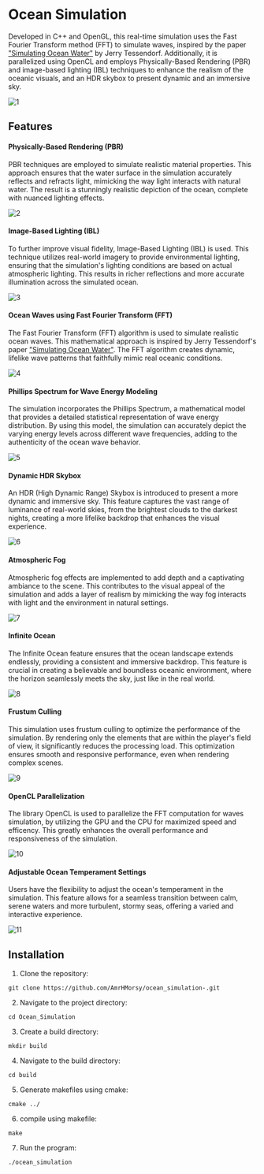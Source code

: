 # Ocean Simulation

Developed in C++ and OpenGL, this real-time simulation uses the Fast Fourier Transform method (FFT) to simulate waves, inspired by the paper ["Simulating Ocean Water"](https://people.computing.clemson.edu/~jtessen/reports/papers_files/coursenotes2004.pdf) by Jerry Tessendorf. Additionally, it is parallelized using OpenCL and employs Physically-Based Rendering (PBR) and image-based lighting (IBL) techniques to enhance the realism of the oceanic visuals, and an HDR skybox to present dynamic and an immersive sky. 

![1](https://github.com/AmrHMorsy/Ocean-Simulation/assets/56271967/a47891f4-edb6-4c00-9b00-da34b84d3c38)

## Features

#### Physically-Based Rendering (PBR)

PBR techniques are employed to simulate realistic material properties. This approach ensures that the water surface in the simulation accurately reflects and refracts light, mimicking the way light interacts with natural water. The result is a stunningly realistic depiction of the ocean, complete with nuanced lighting effects.

![2](https://github.com/AmrHMorsy/Ocean-Simulation/assets/56271967/ac259ee8-be2d-4af9-8b54-e0a196118f26)

#### Image-Based Lighting (IBL)

To further improve visual fidelity, Image-Based Lighting (IBL) is used. This technique utilizes real-world imagery to provide environmental lighting, ensuring that the simulation's lighting conditions are based on actual atmospheric lighting. This results in richer reflections and more accurate illumination across the simulated ocean.

![3](https://github.com/AmrHMorsy/Ocean-Simulation/assets/56271967/22cda536-2039-407a-9a65-ba6e6b7485d7)

#### Ocean Waves using Fast Fourier Transform (FFT)

The Fast Fourier Transform (FFT) algorithm is used to simulate realistic ocean waves. This mathematical approach is inspired by Jerry Tessendorf's paper ["Simulating Ocean Water"](https://people.computing.clemson.edu/~jtessen/reports/papers_files/coursenotes2004.pdf). The FFT algorithm creates dynamic, lifelike wave patterns that faithfully mimic real oceanic conditions.

![4](https://github.com/AmrHMorsy/Ocean-Simulation/assets/56271967/8993a9b6-71b6-4315-8ebd-ce237572cf3a)

#### Phillips Spectrum for Wave Energy Modeling

The simulation incorporates the Phillips Spectrum, a mathematical model that provides a detailed statistical representation of wave energy distribution. By using this model, the simulation can accurately depict the varying energy levels across different wave frequencies, adding to the authenticity of the ocean wave behavior.

![5](https://github.com/AmrHMorsy/Ocean-Simulation/assets/56271967/e88c3063-fb09-4a39-a52b-8c7536e418ea)

#### Dynamic HDR Skybox 

An HDR (High Dynamic Range) Skybox is introduced to present a more dynamic and immersive sky. This feature captures the vast range of luminance of real-world skies, from the brightest clouds to the darkest nights, creating a more lifelike backdrop that enhances the visual experience.

![6](https://github.com/AmrHMorsy/Ocean-Simulation/assets/56271967/c9501800-9549-43b2-a3dd-bc12af0e1c14)

#### Atmospheric Fog

Atmospheric fog effects are implemented to add depth and a captivating ambiance to the scene. This contributes to the visual appeal of the simulation and adds a layer of realism by mimicking the way fog interacts with light and the environment in natural settings.

![7](https://github.com/AmrHMorsy/Ocean-Simulation/assets/56271967/186c56ab-0edb-4dba-9f4f-baeeaf710af6)

#### Infinite Ocean

The Infinite Ocean feature ensures that the ocean landscape extends endlessly, providing a consistent and immersive backdrop. This feature is crucial in creating a believable and boundless oceanic environment, where the horizon seamlessly meets the sky, just like in the real world.

![8](https://github.com/AmrHMorsy/Ocean-Simulation/assets/56271967/4e7edc5f-6626-4c17-bb08-9561bab5fd60)

#### Frustum Culling

This simulation uses frustum culling to optimize the performance of the simulation. By rendering only the elements that are within the player's field of view, it significantly reduces the processing load. This optimization ensures smooth and responsive performance, even when rendering complex scenes.

![9](https://github.com/AmrHMorsy/Ocean-Simulation/assets/56271967/dca4834b-cd40-4ade-9327-c89e0432b826)

#### OpenCL Parallelization

The library OpenCL is used to parallelize the FFT computation for waves simulation, by utilizing the GPU and the CPU for maximized speed and efficency. This greatly enhances the overall performance and responsiveness of the simulation.

![10](https://github.com/AmrHMorsy/Ocean-Simulation/assets/56271967/ff06fccf-e336-476f-9b93-fff6f9f79242)

#### Adjustable Ocean Temperament Settings

Users have the flexibility to adjust the ocean's temperament in the simulation. This feature allows for a seamless transition between calm, serene waters and more turbulent, stormy seas, offering a varied and interactive experience.

![11](https://github.com/AmrHMorsy/Ocean-Simulation/assets/56271967/479b7e6b-839c-4c38-8e5d-b5565f3c74e3)

## Installation

1. Clone the repository:
```
git clone https://github.com/AmrHMorsy/ocean_simulation-.git
```
2. Navigate to the project directory: 
```
cd Ocean_Simulation
```
3. Create a build directory: 
```
mkdir build
```
4. Navigate to the build directory: 
```
cd build
```
5. Generate makefiles using cmake: 
```
cmake ../
```
6. compile using makefile: 
```
make
```
7. Run the program: 
```
./ocean_simulation
```
<br>
